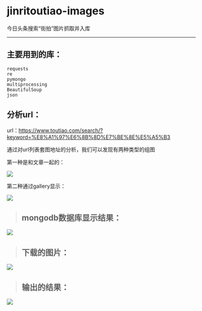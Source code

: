 # jinritoutiao-images
今日头条搜索“街拍”图片抓取并入库

----------

## 主要用到的库： ##
```
requests
re
pymongo
multiprocessing 
BeautifulSoup
json
```


## 分析url： ##

url：https://www.toutiao.com/search/?keyword=%E8%A1%97%E6%8B%8D%E7%BE%8E%E5%A5%B3

通过对url列表套图地址的分析，我们可以发现有两种类型的组图

第一种是和文章一起的：

![](https://i.imgur.com/yBupDBL.png)

第二种通过gallery显示：

![](https://i.imgur.com/PlHDdxC.png)



> ## mongodb数据库显示结果： ##

![](https://i.imgur.com/kAh4c0e.jpg)

> ## 下载的图片： ##

![](https://i.imgur.com/U8uLxII.jpg)

> ## 输出的结果： ##

![](https://i.imgur.com/knI3IoZ.png)